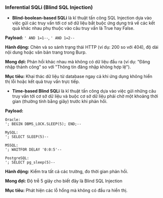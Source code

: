 ### Inferential SQLi (Blind SQL Injection)
* **Blind-boolean-based SQLi** là kĩ thuật tấn công SQL Injection dựa vào việc gửi các truy vấn tới cơ sở dữ liệu bắt buộc ứng dụng trả về các kết quả khác nhau phụ thuộc vào câu truy vấn là True hay False.

**Payload:** ```' AND 1=1--```, ```' AND 1=2--      ```

**Hành động:** Chèn và so sánh trạng thái HTTP (ví dụ: 200 so với 404), độ dài nội dung hoặc văn bản trang trong Burp.

**Mong đợi:** Phản hồi khác nhau mà không có dữ liệu đầu ra (ví dụ: "Đăng nhập thành công" so với "Thông tin đăng nhập không hợp lệ").

**Mục tiêu:** Khai thác dữ liệu từ database ngay cả khi ứng dụng không hiển thị lỗi hoặc kết quả truy vấn trực tiếp.


* **Time-based Blind SQLi** là kĩ thuật tấn công dựa vào việc gửi những câu truy vấn tới cơ sở dữ liệu và buộc cơ sở dữ liệu phải chờ một khoảng thời gian (thường tính bằng giây) trước khi phản hồi.



**Payload:**
``` 
Oracle: 
'; BEGIN DBMS_LOCK.SLEEP(5); END;--

MySQL: 
'; SELECT SLEEP(5)--

MSSQL: 
'; WAITFOR DELAY '0:0:5'--

PostgreSQL: 
'; SELECT pg_sleep(5)--
```
**Hành động:**  Kiểm tra tất cả các trường, đo thời gian phản hồi.

**Mong đợi:** Độ trễ 5 giây cho biết đây là Blind SQL Injection

**Mục tiêu:** Phát hiện các lỗ hổng mà không có đầu ra hiển thị.
